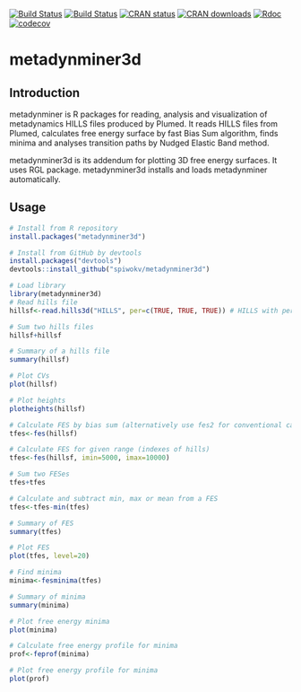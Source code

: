 [![Build Status](https://travis-ci.com/spiwokv/metadynminer3d.svg?branch=master)](https://travis-ci.com/spiwokv/metadynminer3d) 
[![Build Status](https://ci.appveyor.com/api/projects/status/github/spiwokv/metadynminer3d?branch=master&svg=true)](https://ci.appveyor.com/project/spiwokv/metadynminer3d) 
[![CRAN status](https://www.r-pkg.org/badges/version/metadynminer3d)](https://cran.r-project.org/package=metadynminer3d) 
[![CRAN downloads](https://cranlogs.r-pkg.org/badges/metadynminer3d)](https://cran.r-project.org/package=metadynminer3d)
[![Rdoc](http://www.rdocumentation.org/badges/version/metadynminer3d)](http://www.rdocumentation.org/packages/metadynminer3d)
[![codecov](https://codecov.io/gh/spiwokv/metadynminer3d/branch/master/graph/badge.svg)](https://codecov.io/gh/spiwokv/metadynminer3d/)

# metadynminer3d

## Introduction
metadynminer is R packages for reading, analysis and visualization of metadynamics HILLS files produced by Plumed.
It reads HILLS files from Plumed, calculates free energy surface by fast Bias Sum algorithm, finds minima and analyses
transition paths by Nudged Elastic Band method.

metadynminer3d is its addendum for plotting 3D free energy surfaces. It uses RGL package. metadynminer3d installs and
loads metadynminer automatically.

## Usage
```R
# Install from R repository
install.packages("metadynminer3d")

# Install from GitHub by devtools
install.packages("devtools")
devtools::install_github("spiwokv/metadynminer3d")

# Load library
library(metadynminer3d)
# Read hills file
hillsf<-read.hills3d("HILLS", per=c(TRUE, TRUE, TRUE)) # HILLS with periodicity on CV1, CV2 and CV3

# Sum two hills files
hillsf+hillsf

# Summary of a hills file
summary(hillsf)

# Plot CVs
plot(hillsf)

# Plot heights
plotheights(hillsf)

# Calculate FES by bias sum (alternatively use fes2 for conventional calculation)
tfes<-fes(hillsf)

# Calculate FES for given range (indexes of hills)
tfes<-fes(hillsf, imin=5000, imax=10000)

# Sum two FESes
tfes+tfes

# Calculate and subtract min, max or mean from a FES
tfes<-tfes-min(tfes)

# Summary of FES
summary(tfes)

# Plot FES
plot(tfes, level=20)

# Find minima
minima<-fesminima(tfes)

# Summary of minima
summary(minima)

# Plot free energy minima
plot(minima)

# Calculate free energy profile for minima
prof<-feprof(minima)

# Plot free energy profile for minima
plot(prof)
```

